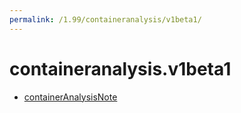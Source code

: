 ```yaml
---
permalink: /1.99/containeranalysis/v1beta1/
---
```


# containeranalysis.v1beta1



* [containerAnalysisNote](containerAnalysisNote.md)